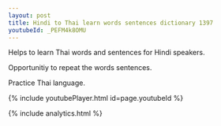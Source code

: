 ```yaml
---
layout: post
title: Hindi to Thai learn words sentences dictionary 1397 
youtubeId: _PEFM4k8OMU
---
```

 
 
Helps to learn Thai words and sentences for Hindi speakers.

Opportunitiy to repeat the words sentences. 

Practice Thai language. 
 
{% include youtubePlayer.html id=page.youtubeId %}
 
 
{% include analytics.html %}